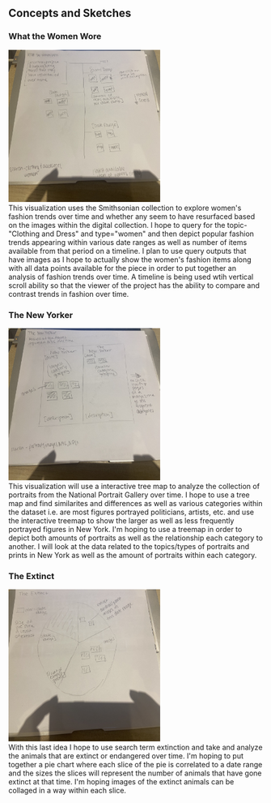 <h2>Concepts and Sketches </h2>
<h3>What the Women Wore </h3>
<p>
<img src="Women.jpg" width=300 height=300>
 <br>
 This visualization uses the Smithsonian collection to explore women's fashion trends over time and whether any seem to have resurfaced based on the images within the digital collection. 
 I hope to query for the topic-"Clothing and Dress" and type="women" and then depict popular fashion trends appearing within various date ranges as well as number of items available from that period on a timeline. 
 I plan to use query outputs that have images as I hope to actually show the women's fashion items along with all data points available for the piece in order to put together an analysis of fashion trends over time. 
 A timeline is being used wtih vertical scroll ability so that the viewer of the project has the ability to compare and contrast trends in fashion over time.
 </p>

<h3>The New Yorker</h3>
<p>
<img src="New_York.jpg" width=300 height=300>
<br>
This visualization will use a interactive tree map to analyze the collection of portraits from the National Portrait Gallery over time. 
I hope to use a tree map and find similarites and differences as well as various categories within the dataset i.e. are most figures portrayed politicians, artists, etc. 
and use the interactive treemap to show the larger as well as less frequently portrayed figures in New York. 
I'm hoping to use a treemap in order to depict both amounts of portraits as well as the relationship each category to another.
I will look at the data related to the topics/types of portraits and prints in New York as well as the amount of portraits within each category.
</p>

<h3>The Extinct </h3>
<p>
<img src="Extinction.jpg" width=300 height=300>
<br>
With this last idea I hope to use search term extinction and take and analyze the animals that are extinct or endangered over time. 
I'm hoping to put together a pie chart where each slice of the pie is correlated to a date range and the sizes the slices will represent the number of animals that have gone extinct at that time. 
I'm hoping images of the extinct animals can be collaged in a way within each slice.
</p>